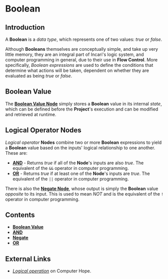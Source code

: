 # Boolean

## Introduction

A **Boolean** is a _data type_, which represents one of two values: _true_ or _false_.

Although **Booleans** themselves are conceptually simple, and take up very little memory, they are an integral part of Incari's logic system, and computer programming in general, due to their use in **Flow Control**. More specifically, _Boolean expressions_ are used to define the conditions that determine what actions will be taken, dependent on whether they are evaluated as being _true_ or _false_.

## Boolean Value

The [**Boolean Value Node**](boolean-value.md) simply stores a **Boolean** value in its internal _state_, which can be defined before the **Project**'s execution and can be modified and retrieved at runtime.

## Logical Operator Nodes

_Logical operator_ **Nodes** combine two or more **Boolean** expressions to yield a **Boolean** value based on the inputs' logical relationship to one another. These are:

* [**AND**](and.md) - Returns _true_ if all of the **Node**'s inputs are also _true_. The equivalent of the `&&` operator in computer programming.
* [**OR**](or.md) - Returns _true_ if at least one of the **Node**'s inputs are _true_. The equivalent of the `||` operator in computer programming.

There is also the [**Negate Node**](negate.md), whose output is simply the **Boolean** value _opposite_ to its input. This is used to mean _NOT_ and is the equivalent of the `!` operator in computer programming.

## Contents

* [**Boolean Value**](boolean-value.md)
* [**AND**](and.md)
* [**Negate**](negate.md)
* [**OR**](or.md)

## External Links

* [_Logical operation_](https://www.computerhope.com/jargon/l/logioper.htm) on Computer Hope.

